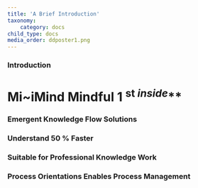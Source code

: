```yaml
---
title: 'A Brief Introduction'
taxonomy:
    category: docs
child_type: docs
media_order: ddposter1.png
---
```


### Introduction

# Mi~iMind Mindful 1 <sup>st _**inside**_</sup>**

### Emergent Knowledge Flow Solutions
### Understand 50 % Faster
### Suitable for Professional Knowledge Work
### Process Orientations Enables Process Management
